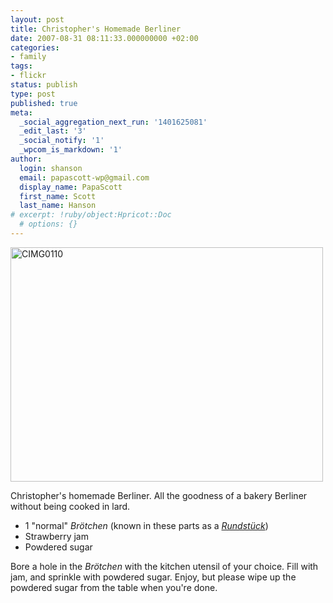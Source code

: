 ```yaml
---
layout: post
title: Christopher's Homemade Berliner
date: 2007-08-31 08:11:33.000000000 +02:00
categories:
- family
tags:
- flickr
status: publish
type: post
published: true
meta:
  _social_aggregation_next_run: '1401625081'
  _edit_last: '3'
  _social_notify: '1'
  _wpcom_is_markdown: '1'
author:
  login: shanson
  email: papascott-wp@gmail.com
  display_name: PapaScott
  first_name: Scott
  last_name: Hanson
# excerpt: !ruby/object:Hpricot::Doc
  # options: {}
---
```

<p><a href="http://www.flickr.com/photos/papascott/1283116694/" title="Photo Sharing"><img src="https://farm2.static.flickr.com/1201/1283116694_cfe4e4c199.jpg" width="500" height="375" alt="CIMG0110" /></a></p>
<p>Christopher's homemade Berliner. All the goodness of a bakery Berliner without being cooked in lard.</p>
<ul>
<li>1 "normal" <em>Brötchen</em> (known in these parts as a <a href="http://de.wikipedia.org/wiki/Rundst%C3%BCck"><em>Rundstück</em></a>)</li>
<li>Strawberry jam</li>
<li>Powdered sugar</li>
</ul>
<p>Bore a hole in the <em>Brötchen</em> with the kitchen utensil of your choice. Fill with jam, and sprinkle with powdered sugar. Enjoy, but please wipe up the powdered sugar from the table when you're done.</p>
